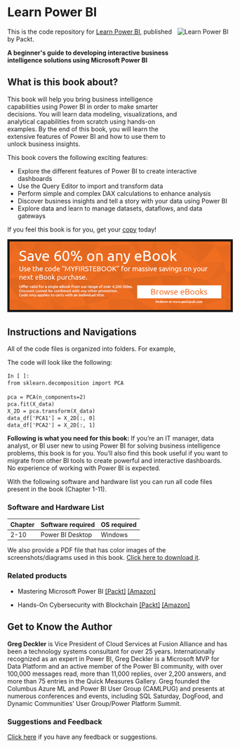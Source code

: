 # Learn Power BI

<a href="https://www.packtpub.com/in/data/learn-power-bi?utm_source=github&utm_medium=repository&utm_campaign=9781838644482"><img src="https://www.packtpub.com/media/catalog/product/cache/e4d64343b1bc593f1c5348fe05efa4a6/9/7/9781838644482-original.png" alt="Learn Power BI" height="256px" align="right"></a>

This is the code repository for [Learn Power BI](https://www.packtpub.com/in/data/learn-power-bi?utm_source=github&utm_medium=repository&utm_campaign=9781838644482), published by Packt.

**A beginner's guide to developing interactive business intelligence solutions using Microsoft Power BI**

## What is this book about?
This book will help you bring business intelligence capabilities using Power BI in order to make smarter decisions. You will learn data modeling, visualizations, and analytical capabilities from scratch using hands-on examples. By the end of this book, you will learn the extensive features of Power BI and how to use them to unlock business insights.

This book covers the following exciting features: 
* Explore the different features of Power BI to create interactive dashboards
* Use the Query Editor to import and transform data
* Perform simple and complex DAX calculations to enhance analysis
* Discover business insights and tell a story with your data using Power BI
* Explore data and learn to manage datasets, dataflows, and data gateways

If you feel this book is for you, get your [copy](https://www.amazon.com/dp/1838644482) today!

<a href="https://www.packtpub.com/?utm_source=github&utm_medium=banner&utm_campaign=GitHubBanner"><img src="https://raw.githubusercontent.com/PacktPublishing/GitHub/master/GitHub.png" alt="https://www.packtpub.com/" border="5" /></a>

## Instructions and Navigations
All of the code files is organized into folders. For example,

The code will look like the following:
```
In [ ]:
from sklearn.decomposition import PCA   

pca = PCA(n_components=2)               
pca.fit(X_data)                         
X_2D = pca.transform(X_data)            
data_df['PCA1'] = X_2D[:, 0]
data_df['PCA2'] = X_2D[:, 1]
```

**Following is what you need for this book:**
If you’re an IT manager, data analyst, or BI user new to using Power BI for solving business intelligence problems, this book is for you. You’ll also find this book useful if you want to migrate from other BI tools to create powerful and interactive dashboards. No experience of working with Power BI is expected.

With the following software and hardware list you can run all code files present in the book (Chapter 1-11).

### Software and Hardware List

| Chapter  | Software required                                     | OS required                        |
| -------- | ------------------------------------------------------| -----------------------------------|
| 2-10     | Power BI Desktop                                      | Windows                            |

We also provide a PDF file that has color images of the screenshots/diagrams used in this book. [Click here to download it](https://static.packt-cdn.com/downloads/9781838644482_ColorImages.pdf).


### Related products <Other books you may enjoy>
* Mastering Microsoft Power BI [[Packt]](https://www.packtpub.com/big-data-and-business-intelligence/mastering-microsoft-power-bi?utm_source=github&utm_medium=repository&utm_campaign=9781788297233) [[Amazon]](https://www.amazon.com/dp/1788297237)

* Hands-On Cybersecurity with Blockchain [[Packt]](https://www.packtpub.com/big-data-and-business-intelligence/microsoft-power-bi-cookbook?utm_source=github&utm_medium=repository&utm_campaign=9781788290142) [[Amazon]](https://www.amazon.com/dp/1788290143)

## Get to Know the Author
**Greg Deckler**
is Vice President of Cloud Services at Fusion Alliance and has been a technology systems consultant for over 25 years. Internationally recognized as an expert in Power BI, Greg Deckler is a Microsoft MVP for Data Platform and an active member of the Power BI community, with over 100,000 messages read, more than 11,000 replies, over 2,200 answers, and more than 75 entries in the Quick Measures Gallery. Greg founded the Columbus Azure ML and Power BI User Group (CAMLPUG) and presents at numerous conferences and events, including SQL Saturday, DogFood, and Dynamic Communities' User Group/Power Platform Summit.


### Suggestions and Feedback
[Click here](https://docs.google.com/forms/d/e/1FAIpQLSdy7dATC6QmEL81FIUuymZ0Wy9vH1jHkvpY57OiMeKGqib_Ow/viewform) if you have any feedback or suggestions.

